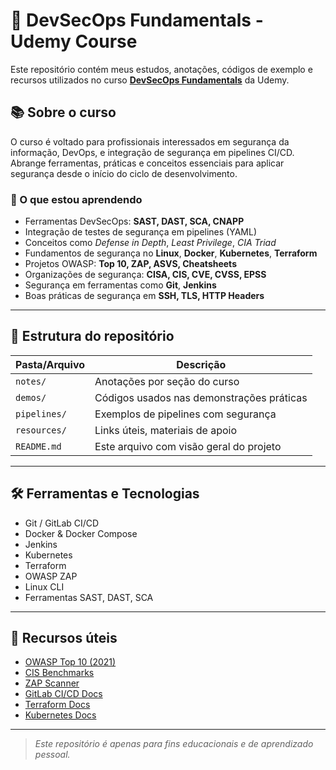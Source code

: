 # 🚀 DevSecOps Fundamentals - Udemy Course

Este repositório contém meus estudos, anotações, códigos de exemplo e recursos utilizados no curso **[DevSecOps Fundamentals](https://www.udemy.com/course/devsecops-fundamentals/)** da Udemy.

## 📚 Sobre o curso

O curso é voltado para profissionais interessados em segurança da informação, DevOps, e integração de segurança em pipelines CI/CD. Abrange ferramentas, práticas e conceitos essenciais para aplicar segurança desde o início do ciclo de desenvolvimento.

### 🧠 O que estou aprendendo

- Ferramentas DevSecOps: **SAST, DAST, SCA, CNAPP**
- Integração de testes de segurança em pipelines (YAML)
- Conceitos como *Defense in Depth*, *Least Privilege*, *CIA Triad*
- Fundamentos de segurança no **Linux**, **Docker**, **Kubernetes**, **Terraform**
- Projetos OWASP: **Top 10, ZAP, ASVS, Cheatsheets**
- Organizações de segurança: **CISA, CIS, CVE, CVSS, EPSS**
- Segurança em ferramentas como **Git**, **Jenkins**
- Boas práticas de segurança em **SSH, TLS, HTTP Headers**

---

## 📂 Estrutura do repositório

| Pasta/Arquivo     | Descrição |
|-------------------|-----------|
| `notes/`          | Anotações por seção do curso |
| `demos/`          | Códigos usados nas demonstrações práticas |
| `pipelines/`      | Exemplos de pipelines com segurança |
| `resources/`      | Links úteis, materiais de apoio |
| `README.md`       | Este arquivo com visão geral do projeto |

---

## 🛠️ Ferramentas e Tecnologias

- Git / GitLab CI/CD
- Docker & Docker Compose
- Jenkins
- Kubernetes
- Terraform
- OWASP ZAP
- Linux CLI
- Ferramentas SAST, DAST, SCA

---


## 📌 Recursos úteis

- [OWASP Top 10 (2021)](https://owasp.org/Top10/)
- [CIS Benchmarks](https://www.cisecurity.org/cis-benchmarks/)
- [ZAP Scanner](https://www.zaproxy.org/)
- [GitLab CI/CD Docs](https://docs.gitlab.com/ee/ci/)
- [Terraform Docs](https://developer.hashicorp.com/terraform/docs)
- [Kubernetes Docs](https://kubernetes.io/docs/)

---

> _Este repositório é apenas para fins educacionais e de aprendizado pessoal._
